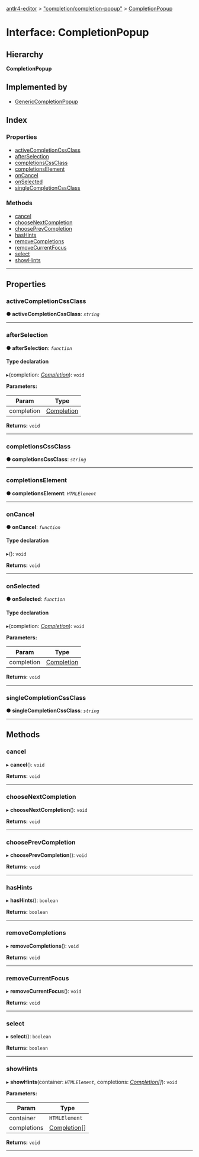 [antlr4-editor](../README.md) > ["completion/completion-popup"](../modules/_completion_completion_popup_.md) > [CompletionPopup](../interfaces/_completion_completion_popup_.completionpopup.md)

# Interface: CompletionPopup

## Hierarchy

**CompletionPopup**

## Implemented by

* [GenericCompletionPopup](../classes/_completion_generic_completion_popup_.genericcompletionpopup.md)

## Index

### Properties

* [activeCompletionCssClass](_completion_completion_popup_.completionpopup.md#activecompletioncssclass)
* [afterSelection](_completion_completion_popup_.completionpopup.md#afterselection)
* [completionsCssClass](_completion_completion_popup_.completionpopup.md#completionscssclass)
* [completionsElement](_completion_completion_popup_.completionpopup.md#completionselement)
* [onCancel](_completion_completion_popup_.completionpopup.md#oncancel)
* [onSelected](_completion_completion_popup_.completionpopup.md#onselected)
* [singleCompletionCssClass](_completion_completion_popup_.completionpopup.md#singlecompletioncssclass)

### Methods

* [cancel](_completion_completion_popup_.completionpopup.md#cancel)
* [chooseNextCompletion](_completion_completion_popup_.completionpopup.md#choosenextcompletion)
* [choosePrevCompletion](_completion_completion_popup_.completionpopup.md#chooseprevcompletion)
* [hasHints](_completion_completion_popup_.completionpopup.md#hashints)
* [removeCompletions](_completion_completion_popup_.completionpopup.md#removecompletions)
* [removeCurrentFocus](_completion_completion_popup_.completionpopup.md#removecurrentfocus)
* [select](_completion_completion_popup_.completionpopup.md#select)
* [showHints](_completion_completion_popup_.completionpopup.md#showhints)

---

## Properties

<a id="activecompletioncssclass"></a>

###  activeCompletionCssClass

**● activeCompletionCssClass**: *`string`*

___
<a id="afterselection"></a>

###  afterSelection

**● afterSelection**: *`function`*

#### Type declaration
▸(completion: *[Completion](_completion_completion_.completion.md)*): `void`

**Parameters:**

| Param | Type |
| ------ | ------ |
| completion | [Completion](_completion_completion_.completion.md) |

**Returns:** `void`

___
<a id="completionscssclass"></a>

###  completionsCssClass

**● completionsCssClass**: *`string`*

___
<a id="completionselement"></a>

###  completionsElement

**● completionsElement**: *`HTMLElement`*

___
<a id="oncancel"></a>

###  onCancel

**● onCancel**: *`function`*

#### Type declaration
▸(): `void`

**Returns:** `void`

___
<a id="onselected"></a>

###  onSelected

**● onSelected**: *`function`*

#### Type declaration
▸(completion: *[Completion](_completion_completion_.completion.md)*): `void`

**Parameters:**

| Param | Type |
| ------ | ------ |
| completion | [Completion](_completion_completion_.completion.md) |

**Returns:** `void`

___
<a id="singlecompletioncssclass"></a>

###  singleCompletionCssClass

**● singleCompletionCssClass**: *`string`*

___

## Methods

<a id="cancel"></a>

###  cancel

▸ **cancel**(): `void`

**Returns:** `void`

___
<a id="choosenextcompletion"></a>

###  chooseNextCompletion

▸ **chooseNextCompletion**(): `void`

**Returns:** `void`

___
<a id="chooseprevcompletion"></a>

###  choosePrevCompletion

▸ **choosePrevCompletion**(): `void`

**Returns:** `void`

___
<a id="hashints"></a>

###  hasHints

▸ **hasHints**(): `boolean`

**Returns:** `boolean`

___
<a id="removecompletions"></a>

###  removeCompletions

▸ **removeCompletions**(): `void`

**Returns:** `void`

___
<a id="removecurrentfocus"></a>

###  removeCurrentFocus

▸ **removeCurrentFocus**(): `void`

**Returns:** `void`

___
<a id="select"></a>

###  select

▸ **select**(): `boolean`

**Returns:** `boolean`

___
<a id="showhints"></a>

###  showHints

▸ **showHints**(container: *`HTMLElement`*, completions: *[Completion](_completion_completion_.completion.md)[]*): `void`

**Parameters:**

| Param | Type |
| ------ | ------ |
| container | `HTMLElement` |
| completions | [Completion](_completion_completion_.completion.md)[] |

**Returns:** `void`

___

